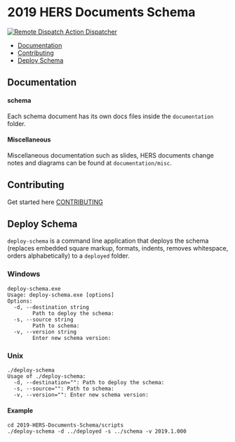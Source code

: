 # 2019 HERS Documents Schema

[![Remote Dispatch Action Dispatcher](https://github.com/california-energy-commission/2019-HERS-Documents-Schema/actions/workflows/dispatch.yml/badge.svg)](https://github.com/california-energy-commission/2019-HERS-Documents-Schema/actions/workflows/dispatch.yml)

- [Documentation](#documentation)
- [Contributing](#contributing)
- [Deploy Schema](#deploy-schema)

## Documentation

#### schema

Each schema document has its own docs files inside the `documentation` folder.

#### Miscellaneous

Miscellaneous documentation such as slides, HERS documents change notes and diagrams can be found at `documentation/misc`.

## Contributing

Get started here [CONTRIBUTING](CONTRIBUTING.md)

## Deploy Schema

`deploy-schema` is a command line application that deploys the schema (replaces embedded square markup, formats, indents, removes whitespace, orders alphabetically)
to a `deployed` folder.

### Windows

```
deploy-schema.exe
Usage: deploy-schema.exe [options]
Options:
  -d, --destination string
        Path to deploy the schema:
  -s, --source string
        Path to schema:
  -v, --version string
        Enter new schema version:
```

### Unix

```
./deploy-schema
Usage of ./deploy-schema:
  -d, --destination="": Path to deploy the schema:
  -s, --source="": Path to schema:
  -v, --version="": Enter new schema version:
```

#### Example

```
cd 2019-HERS-Documents-Schema/scripts
./deploy-schema -d ../deployed -s ../schema -v 2019.1.000
```
